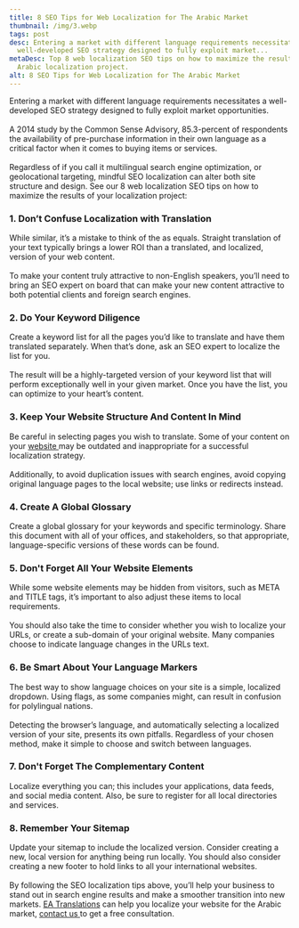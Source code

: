 ```yaml
---
title: 8 SEO Tips for Web Localization for The Arabic Market
thumbnail: /img/3.webp
tags: post
desc: Entering a market with different language requirements necessitates a
  well-developed SEO strategy designed to fully exploit market...
metaDesc: Top 8 web localization SEO tips on how to maximize the results of your
  Arabic localization project.
alt: 8 SEO Tips for Web Localization for The Arabic Market
---
```

<!--StartFragment-->

Entering a market with different language requirements necessitates a well-developed SEO strategy designed to fully exploit market opportunities.\
\
A 2014 study by the Common Sense Advisory, 85.3-percent of respondents the availability of pre-purchase information in their own language as a critical factor when it comes to buying items or services.\
\
Regardless of if you call it multilingual search engine optimization, or geolocational targeting, mindful SEO localization can alter both site structure and design. See our 8 web localization SEO tips on how to maximize the results of your localization project:

### 1. Don’t Confuse Localization with Translation

While similar, it’s a mistake to think of the as equals. Straight translation of your text typically brings a lower ROI than a translated, and localized, version of your web content.\
\
To make your content truly attractive to non-English speakers, you’ll need to bring an SEO expert on board that can make your new content attractive to both potential clients and foreign search engines.

### 2. Do Your Keyword Diligence

Create a keyword list for all the pages you’d like to translate and have them translated separately. When that’s done, ask an SEO expert to localize the list for you.\
\
The result will be a highly-targeted version of your keyword list that will perform exceptionally well in your given market. Once you have the list, you can optimize to your heart’s content.

### 3. Keep Your Website Structure And Content In Mind

Be careful in selecting pages you wish to translate. Some of your content on your [website ](https://englisharabictranslations.com/blog/arabic-website-localization-a-guide/)may be outdated and inappropriate for a successful localization strategy.\
\
Additionally, to avoid duplication issues with search engines, avoid copying original language pages to the local website; use links or redirects instead.

### 4. Create A Global Glossary

Create a global glossary for your keywords and specific terminology. Share this document with all of your offices, and stakeholders, so that appropriate, language-specific versions of these words can be found.

### 5. Don't Forget All Your Website Elements

While some website elements may be hidden from visitors, such as META and TITLE tags, it’s important to also adjust these items to local requirements.\
\
You should also take the time to consider whether you wish to localize your URLs, or create a sub-domain of your original website. Many companies choose to indicate language changes in the URLs text.

### 6. Be Smart About Your Language Markers

The best way to show language choices on your site is a simple, localized dropdown. Using flags, as some companies might, can result in confusion for polylingual nations.\
\
Detecting the browser’s language, and automatically selecting a localized version of your site, presents its own pitfalls. Regardless of your chosen method, make it simple to choose and switch between languages.

### 7. Don't Forget The Complementary Content

Localize everything you can; this includes your applications, data feeds, and social media content. Also, be sure to register for all local directories and services.

### 8. Remember Your Sitemap

Update your sitemap to include the localized version. Consider creating a new, local version for anything being run locally. You should also consider creating a new footer to hold links to all your international websites.\
\
By following the SEO localization tips above, you’ll help your business to stand out in search engine results and make a smoother transition into new markets. [EA Translations](https://englisharabictranslations.com/) can help you localize your website for the Arabic market, [](https://englisharabictranslations.com/)[contact us ](https://englisharabictranslations.com/#Contact)to get a free consultation.

<!--EndFragment-->